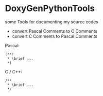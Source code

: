 # DoxyGenPythonTools
some Tools for documenting my source codes

- convert Pascal Comments to C Comments
- convert C Comments to Pascal Comments

Pascal:
```
(**!
 * \brief ...
 *)
```

 C / C++:
 ```
 /**
  * \brief ...
  */
 ```
